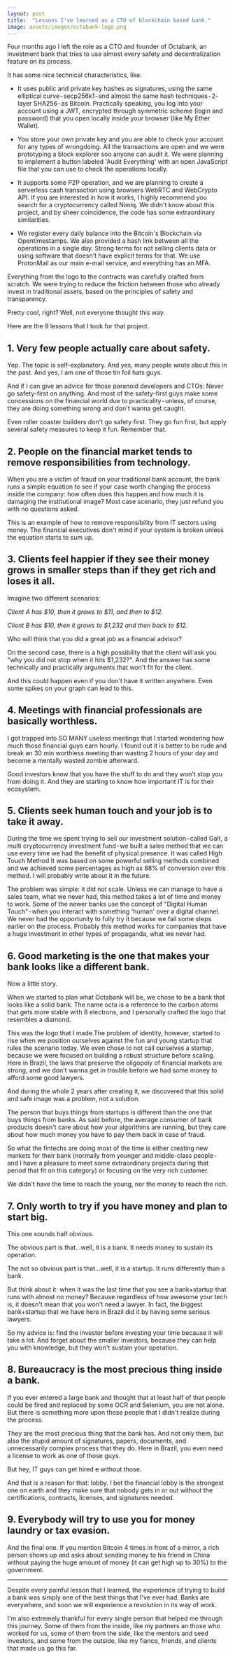 ```yaml
---
layout: post
title:  "Lessons I've learned as a CTO of blockchain based bank."
image: assets/images/octabank-logo.png
---
```

Four months ago I left the role as a CTO and founder of Octabank, an investment bank that tries to use almost every safety and decentralization feature on its process.

It has some nice technical characteristics, like:

- It uses public and private key hashes as signatures, using the same elliptical curve - secp256k1 - and almost the same hash techniques - 2- layer SHA256 - as Bitcoin. Practically speaking, you log into your account using a JWT, encrypted through symmetric scheme (login and password) that you open locally inside your browser (like My Ether Wallet).

- You store your own private key and you are able to check your account for any types of wrongdoing. All the transactions are open and we were prototyping a block explorer soo anyone can audit it. We were planning to implement a button labeled 'Audit Everything' with an open JavaScript file that you can use to check the operations locally.

- It supports some P2P operation, and we are planning to create a serverless cash transaction using browsers WebRTC and WebCrypto API. If you are interested in how it works, I highly recommend you search for a cryptocurrency called Nimiq. We didn't know about this project, and by sheer coincidence, the code has some extraordinary similarities.

- We register every daily balance into the Bitcoin's Blockchain via Opentimestamps. We also provided a hash link between all the operations in a single day.
Strong terms for not selling clients data or using software that doesn't have explicit terms for that. We use ProtonMail as our main e-mail service, and everything has an MFA.

Everything from the logo to the contracts was carefully crafted from scratch. We were trying to reduce the friction between those who already invest in traditional assets, based on the principles of safety and transparency.

Pretty cool, right? Well, not everyone thought this way.

Here are the 9 lessons that I took for that project.

## 1. Very few people actually care about safety.
Yep. The topic is self-explanatory. And yes, many people wrote about this in the past. And yes, I am one of those tin foil hats guys.

And if I can give an advice for those paranoid developers and CTOs: Never go safety-first on anything. And most of the safety-first guys make some concessions on the financial world due to practicality - unless, of course, they are doing something wrong and don't wanna get caught.

Even roller coaster builders don't go safety first. They go fun first, but apply several safety measures to keep it fun. Remember that.

## 2. People on the financial market tends to remove responsibilities from technology.
When you are a victim of fraud on your traditional bank account, the bank runs a simple equation to see if your case worth changing the process inside the company: how often does this happen and how much it is damaging the institutional image? Most case scenario, they just refund you with no questions asked.

This is an example of how to remove responsibility from IT sectors using money. The financial executives don't mind if your system is broken unless the equation starts to sum up.

## 3. Clients feel happier if they see their money grows in smaller steps than if they get rich and loses it all.
Imagine two different scenarios:

*Client A has $10, then it grows to $11, and then to $12.*

*Client B has $10, then it grows to $1,232 and then back to $12.*

Who will think that you did a great job as a financial advisor?

On the second case, there is a high possibility that the client will ask you "why you did not stop when it hits $1,232?". And the answer has some technically and practically arguments that won't fit for the client.

And this could happen even if you don't have it written anywhere. Even some spikes on your graph can lead to this.

## 4. Meetings with financial professionals are basically worthless.
I got trapped into SO MANY useless meetings that I started wondering how much those financial guys earn hourly. I found out it is better to be rude and break an 30 min worthless meeting than wasting 2 hours of your day and become a mentally wasted zombie afterward.

Good investors know that you have the stuff to do and they won't stop you from doing it. And they are starting to know how important IT is for their ecosystem.

## 5. Clients seek human touch and your job is to take it away.
During the time we spent trying to sell our investment solution - called Galt, a multi cryptocurrency investment fund - we built a sales method that we can use every time we had the benefit of physical presence. It was called High Touch Method It was based on some powerful selling methods combined and we achieved some percentages as high as 88% of conversion over this method. I will probably write about it in the future.

The problem was simple: it did not scale. Unless we can manage to have a sales team, what we never had, this method takes a lot of time and money to work.
Some of the newer banks use the concept of "Digital Human Touch" - when you interact with something 'human' over a digital channel. We never had the opportunity to fully try it because we fail some steps earlier on the process. Probably this method works for companies that have a huge investment in other types of propaganda, what we never had.

## 6. Good marketing is the one that makes your bank looks like a different bank.
Now a little story.

When we started to plan what Octabank will be, we chose to be a bank that looks like a solid bank. The name octa is a reference to the carbon atoms that gets more stable with 8 electrons, and I personally crafted the logo that resembles a diamond.

This was the logo that I made.The problem of identity, however, started to rise when we position ourselves against the fun and young startup that rules the scenario today. We even chose to not call ourselves a startup, because we were focused on building a robust structure before scaling. Here in Brazil, the laws that preserve the oligopoly of financial markets are strong, and we don't wanna get in trouble before we had some money to afford some good lawyers.

And during the whole 2 years after creating it, we discovered that this solid and safe image was a problem, not a solution.

The person that buys things from startups is different than the one that buys things from banks. As said before, the average consumer of bank products doesn't care about how your algorithms are running, but they care about how much money you have to pay them back in case of fraud.

So what the fintechs are doing most of the time is either creating new markets for their bank (normally from younger and middle-class people - and I have a pleasure to meet some extraordinary projects during that period that fit on this category) or focusing on the very rich customer.

We didn't have the time to reach the young, nor the money to reach the rich.

## 7. Only worth to try if you have money and plan to start big.
This one sounds half obvious.

The obvious part is that…well, it is a bank. It needs money to sustain its operation.

The not so obvious part is that…well, it is a startup. It runs differently than a bank.

But think about it: when it was the last time that you see a bank+startup that runs with almost no money? Because regardless of how awesome your tech is, it doesn't mean that you won't need a lawyer. In fact, the biggest bank+startup that we have here in Brazil did it by having some serious lawyers.

So my advice is: find the investor before investing your time because it will take a lot. And forget about the smaller investors, because they can help you with knowledge, but they won't sustain your operation.

## 8. Bureaucracy is the most precious thing inside a bank.
If you ever entered a large bank and thought that at least half of that people could be fired and replaced by some OCR and Selenium, you are not alone. But there is something more upon those people that I didn't realize during the process.

They are the most precious thing that the bank has. And not only them, but also the stupid amount of signatures, papers, documents, and unnecessarily complex process that they do. Here in Brazil, you even need a license to work as one of those guys.

But hey, IT guys can get hired e without those.

And that is a reason for that: lobby. I bet the financial lobby is the strongest one on earth and they make sure that nobody gets in or out without the certifications, contracts, licenses, and signatures needed.

## 9. Everybody will try to use you for money laundry or tax evasion.

And the final one. If you mention Bitcoin 4 times in front of a mirror, a rich person shows up and asks about sending money to his friend in China without paying the huge amount of money (it can get high up to 30%) to the government.

---
Despite every painful lesson that I learned, the experience of trying to build a bank was simply one of the best things that I've ever had. Banks are everywhere, and soon we will experience a revolution in its way of work. 

I'm also extremely thankful for every single person that helped me through this journey. Some of them from the inside, like my partners an those who worked for us, some of them from the side, like the mentors and seed investors, and some from the outside, like my fiance, friends, and clients that made us go this far. 
